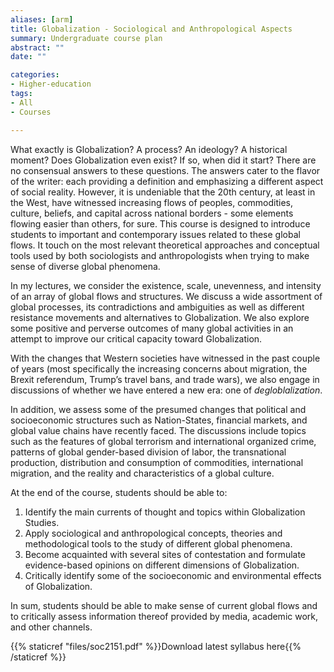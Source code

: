 ```yaml
---
aliases: [arm]
title: Globalization - Sociological and Anthropological Aspects
summary: Undergraduate course plan
abstract: ""
date: ""

categories:
- Higher-education
tags:
- All
- Courses

---
```


What exactly is Globalization? A process? An ideology? A historical moment? Does Globalization even exist? If so, when did it start? There are no consensual answers to these questions. The answers cater to the flavor of the writer: each providing a definition and emphasizing a different aspect of social reality. However, it is undeniable that the 20th century, at least in the West, have witnessed increasing flows of peoples, commodities, culture, beliefs, and capital across national borders - some elements flowing easier than others, for sure. This course is designed to introduce students to important and contemporary issues related to these global flows. It touch on the most relevant theoretical approaches and conceptual tools used by both sociologists and anthropologists when trying to make sense of diverse global phenomena. 

In my lectures, we consider the existence, scale, unevenness, and intensity of an array of global flows and structures. We discuss a wide assortment of global processes, its contradictions and ambiguities as well as different resistance movements and alternatives to Globalization. We also explore some positive and perverse outcomes of many global activities in an attempt to improve our critical capacity toward Globalization.

With the changes that Western societies have witnessed in the past couple of years (most specifically the increasing concerns about migration, the Brexit referendum, Trump’s travel bans, and trade wars), we also engage in discussions of whether we have entered a new era: one of *degloblalization*.

In addition, we assess some of the presumed changes that political and socioeconomic structures such as Nation-States, financial markets, and global value chains have recently faced. The discussions include topics such as the features of global terrorism and international organized crime, patterns of global gender-based division of labor, the transnational production, distribution and consumption of commodities, international migration, and the reality and characteristics of a global culture. 

At the end of the course, students should be able to:
1) Identify the main currents of thought and topics within Globalization Studies.
2) Apply sociological and anthropological concepts, theories and methodological tools to the study of different global phenomena. 
3) Become acquainted with several sites of contestation and formulate evidence-based opinions on different dimensions of Globalization.
4) Critically identify some of the socioeconomic and environmental effects of Globalization.

In sum, students should be able to make sense of current global flows and to critically assess information thereof provided by media, academic work, and other 
channels.

{{% staticref "files/soc2151.pdf" %}}Download latest syllabus here{{% /staticref %}}
